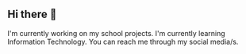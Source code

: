 ## Hi there 👋
I'm currently working on my school projects.
I'm currently learning Information Technology.
You can reach me through my social media/s.
